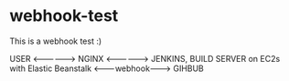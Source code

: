 # webhook-test

This is a webhook test :)

USER <------> NGINX <------> JENKINS, BUILD SERVER on EC2s with Elastic Beanstalk <---webhook---> GIHBUB
